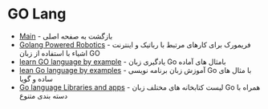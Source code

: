 # GO Lang 

- [Main](./README.md) - بازگشت به صفحه اصلی 
- [Golang Powered Robotics](http://gobot.io) - فریمورک برای کارهای مرتبط با رباتیک و اینترنت اشیاء با استفاده از زبان GO
- [learn GO language by example](http://gobyexample.com) - یادگیری زبان Go بامثال های آماده
- [lean Go language by examples](http://gobyexample.com) - آموزش زبان برنامه نویسی Go با مثال های ساده و گویا
- [Go language Libraries and apps](http://golanglibs.com) - لیست کتابخانه های مختلف زبان Go همراه با دسته بندی متنوع
